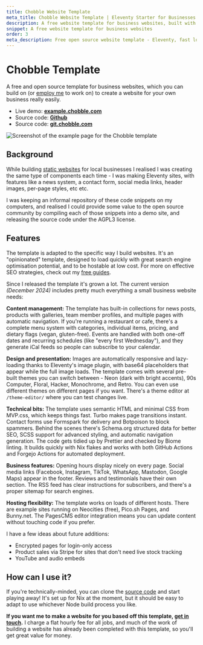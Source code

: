 ```yaml
---
title: Chobble Website Template
meta_title: Chobble Website Template | Eleventy Starter for Businesses | Prestwich, Manchester
description: A free website template for business websites, built with Eleventy, Nix, Formspring and more
snippet: A free website template for business websites
order: 3
meta_description: Free open source website template - Eleventy, fast loading, SEO ready - clone it yourself or hire me to build on it - Manchester web developer
---
```


# Chobble Template

A free and open source template for business websites, which you can build on (or [employ me](/contact/) to work on) to create a website for your own business really easily.

- Live demo: **[example.chobble.com](https://example.chobble.com)**
- Source code: **[Github](https://github.com/chobble-mirror/chobble-template/)**
- Source code: **[git.chobble.com](https://git.chobble.com/chobble/chobble-template/)**

![Screenshot of the example page for the Chobble template](/assets/examples/template.png)

## Background

While building [static websites](/services/static-websites/) for local businesses I realised I was creating the same type of components each time - I was making Eleventy sites, with features like a news system, a contact form, social media links, header images, per-page styles, etc etc.

I was keeping an informal repository of these code snippets on my computers, and realised I could provide some value to the open source community by compiling each of those snippets into a demo site, and releasing the source code under the AGPL3 license.

## Features

The template is adapted to the specific way I build websites. It's an "opinionated" template, designed to load quickly with great search engine optimisation potential, and to be hostable at low cost. For more on effective SEO strategies, check out my [free guides](/guides/).

Since I released the template it's grown a lot. The current version _(December 2024)_ includes pretty much everything a small business website needs:

**Content management:** The template has built-in collections for news posts, products with galleries, team member profiles, and multiple pages with automatic navigation. If you're running a restaurant or cafe, there's a complete menu system with categories, individual items, pricing, and dietary flags (vegan, gluten-free). Events are handled with both one-off dates and recurring schedules (like "every first Wednesday"), and they generate iCal feeds so people can subscribe to your calendar.

**Design and presentation:** Images are automatically responsive and lazy-loading thanks to Eleventy's image plugin, with base64 placeholders that appear while the full image loads. The template comes with several pre-built themes you can switch between - Neon (dark with bright accents), 90s Computer, Floral, Hacker, Monochrome, and Retro. You can even use different themes on different pages if you want. There's a theme editor at `/theme-editor/` where you can test changes live.

**Technical bits:** The template uses semantic HTML and minimal CSS from MVP.css, which keeps things fast. Turbo makes page transitions instant. Contact forms use Formspark for delivery and Botpoison to block spammers. Behind the scenes there's Schema.org structured data for better SEO, SCSS support for advanced styling, and automatic navigation generation. The code gets tidied up by Prettier and checked by Biome linting. It builds quickly with Nix flakes and works with both GitHub Actions and Forgejo Actions for automated deployment.

**Business features:** Opening hours display nicely on every page. Social media links (Facebook, Instagram, TikTok, WhatsApp, Mastodon, Google Maps) appear in the footer. Reviews and testimonials have their own section. The RSS feed has clear instructions for subscribers, and there's a proper sitemap for search engines.

**Hosting flexibility:** The template works on loads of different hosts. There are example sites running on Neocities (free), Pico.sh Pages, and Bunny.net. The PagesCMS editor integration means you can update content without touching code if you prefer.

I have a few ideas about future additions:

- Encrypted pages for login-only access
- Product sales via Stripe for sites that don't need live stock tracking
- YouTube and audio embeds

## How can I use it?

If you're technically-minded, you can clone the [source code](https://github.com/chobbledotcom/chobble-template/) and start playing away! It's set up for Nix at the moment, but it should be easy to adapt to use whichever Node build process you like.

**If you want me to make a website for you based off this template, [get in touch](/contact/).** I charge a flat hourly fee for all jobs, and much of the work of building a website has already been completed with this template, so you'll get great value for money.
